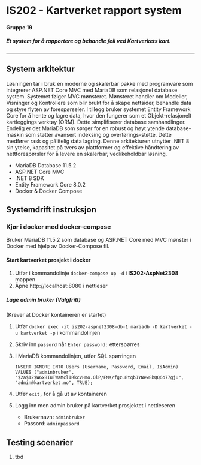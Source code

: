 # IS202 - Kartverket rapport system
#### Gruppe 19
##### Et system for å rapportere og behandle feil ved Kartverkets kart.
___
## System arkitektur
Løsningen tar i bruk en moderne og skalerbar pakke med programvare som integrerer ASP.NET Core MVC med MariaDB som relasjonel database system.
Systemet følger MVC mønsteret. Mønsteret handler om Modeller, Visninger og Kontrollere som blir brukt for å skape nettsider, behandle data og styre flyten av forespørseler.
I tillegg bruker systemet Entity Framework Core for å hente og lagre data, hvor den fungerer som et Objekt-relasjonelt kartleggings verktøy (ORM). Dette simplifiserer database samhandlinger.
Endelig er det MariaDB som sørger for en robust og høyt ytende database-maskin som støtter avansert indeksing og overførings-støtte. Dette medfører rask og pålitelig data lagring.
Denne arkitekturen utnytter .NET 8 sin ytelse, kapasitet på tvers av plattformer og effektive håndtering av nettforespørsler for å levere en skalerbar, vedlikeholdbar løsning.

* MariaDB Database 11.5.2
* ASP.NET Core MVC
* .NET 8 SDK
* Entity Framework Core 8.0.2
* Docker & Docker Compose

## Systemdrift instruksjon
### Kjør i docker med docker-compose
Bruker MariaDB 11.5.2 som database og ASP.NET Core med MVC mønster i Docker med hjelp av Docker-Compose fil.
#### Start kartverket prosjekt i docker
1. Utfør i kommandolinje `docker-compose up -d` i __IS202-AspNet2308__ mappen
2. Åpne http://localhost:8080 i nettleser
##### Lage admin bruker (Valgfritt)
(Krever at Docker kontaineren er startet)
1. Utfør `docker exec -it is202-aspnet2308-db-1 mariadb -D kartverket -u kartverket -p` i kommandolinjen
2. Skriv inn `passord` når `Enter password:` etterspørres
3. I MariaDB kommandolinjen, utfør SQL spørringen 

   `INSERT IGNORE INTO Users (Username, Password, Email, IsAdmin) VALUES ("adminbruker", "$2a$12$W6x8IuTWaMclIRkcVHmo.OlP/FMK/fgzuBtqbJYNew8bQQ6o77gju", "admin@kartverket.no", TRUE);`
4. Utfør `exit;` for å gå ut av kontaineren
5. Logg inn men admin bruker på kartverket prosjektet i nettleseren
   - Brukernavn: `adminbruker`
   - Passord: `adminpassord`

## Testing scenarier
1. tbd
